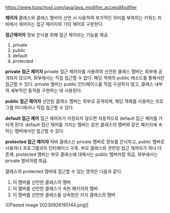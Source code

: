 https://www.tcpschool.com/java/java_modifier_accessModifier

**제어자**
클래스와 클래스 멤버의 선언 시 사용하여 부가적인 의미를 부여하는 키워드
자바에서 제어자는 접근 제어자와 기타 제어로 구분한다.

**접근제어자**
정보 은닉을 위해 접근 제어라는 기능을 제공.
1. private
2. public
3. default
4. protected

**private 접근 제어자**
private 접근 제어자를 사용하여 선언된 클래스 멤버는 외부에 공개되지 않으며, 외부에서는 직접 접근할 수 없다.
해당 객체의 public 메소드를 통해서만 접근할 수 있다. 
private 멤버는 public 인터페이스를 직접 구성하지 않고, 클래스 내부의 세부적인 동작을 구현하는 데 사용된다.

**public 접근 제어자**
선언된 클래스 멤버는 외부로 공개되며, 해당 객체를 사용하는 프로그램 어디에서나 직접 접근할 수 있다. 

**default 접근 제어**
접근 제어자가 지정되지 않으면 자동적으로 default 접근 제어를 가지게 된다.
default 접근 제어를 가지는 멤버는 같은 클래스의 멤버와 같은 패키지에 속하는 멤버에서만 접근할 수 있다.

**protected 접근 제어자**
자바 클래스는 private 멤버로 정보를 은닉하고, public 멤버로 사용자나 프로그램과의 인터페이스 구축.
부모 클래스와 관련된 접근 제어자가 하나 더 존재. 
protected 멤버는 부모 클래스에 대해서는 public 멤버처럼 취급, 외부에서는 private 멤버처럼 취급.

클래스의 protected 멤버에 접근할 수 있는 영역은 다음과 같다.
1. 이 멤버를 선언한 클래스의 멤버
2. 이 멤버를 선언한 클래스가 속한 패키지의 멤버
3. 이 멤버를 선언한 클래스를 상속받은 자식 클래스의 멤버


![[Pasted image 20230926195144.png]]















